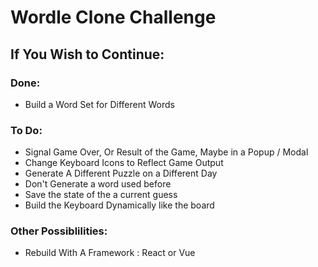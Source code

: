 # Wordle Clone Challenge

## If You Wish to Continue:

### Done:

- Build a Word Set for Different Words

### To Do:

- Signal Game Over, Or Result of the Game, Maybe in a Popup / Modal
- Change Keyboard Icons to Reflect Game Output
- Generate A Different Puzzle on a Different Day
- Don't Generate a word used before
- Save the state of the a current guess
- Build the Keyboard Dynamically like the board

### Other Possiblilities:

- Rebuild With A Framework : React or Vue